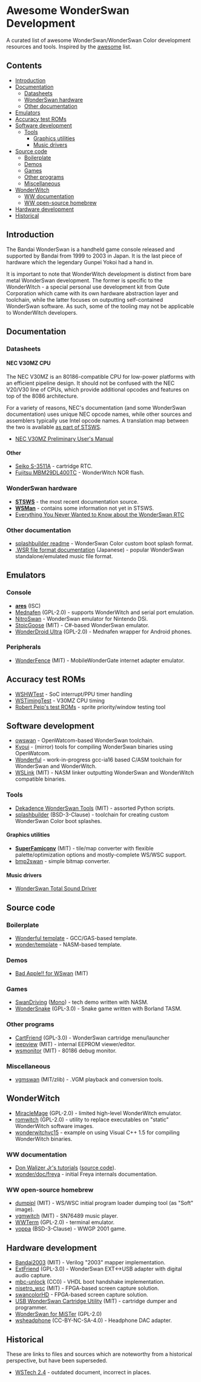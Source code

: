 # Awesome WonderSwan Development

A curated list of awesome WonderSwan/WonderSwan Color development resources and tools. Inspired by the [awesome](https://github.com/sindresorhus/awesome) list.

## Contents

- [Introduction](#introduction)
- [Documentation](#documentation)
  - [Datasheets](#datasheets)
  - [WonderSwan hardware](#wonderswan-hardware)
  - [Other documentation](#other-documentation)
- [Emulators](#emulators)
- [Accuracy test ROMs](#accuracy-test-roms)
- [Software development](#software-development)
  - [Tools](#tools)
    - [Graphics utilities](#graphics-utilities)
    - [Music drivers](#music-drivers)
- [Source code](#source-code)
  - [Boilerplate](#boilerplate)
  - [Demos](#demos)
  - [Games](#games)
  - [Other programs](#other-programs)
  - [Miscellaneous](#miscellaneous)
- [WonderWitch](#wonderwitch)
  - [WW documentation](#ww-documentation)
  - [WW open-source homebrew](#ww-open-source-homebrew)
- [Hardware development](#hardware-development)
- [Historical](#historical)

## Introduction

The Bandai WonderSwan is a handheld game console released and supported by Bandai from 1999 to 2003 in Japan. It is
the last piece of hardware which the legendary Gunpei Yokoi had a hand in.

It is important to note that WonderWitch development is distinct from bare metal WonderSwan development.
The former is specific to the WonderWitch - a special personal use development kit from Qute Corporation which came with
its own hardware abstraction layer and toolchain, while the latter focuses on outputting self-contained WonderSwan software.
As such, some of the tooling may not be applicable to WonderWitch developers.

## Documentation

### Datasheets

#### NEC V30MZ CPU

The NEC V30MZ is an 80186-compatible CPU for low-power platforms with an efficient pipeline design. It should not be confused with the
NEC V20/V30 line of CPUs, which provide additional opcodes and features on top of the 8086 architecture.

For a variety of reasons, NEC's documentation (and some WonderSwan documentation) uses unique NEC opcode names, while other sources
and assemblers typically use Intel opcode names. A translation map between the two is available [as part of STSWS](http://perfectkiosk.net/stsws.html#cpu_8086_translation_map).

 * [NEC V30MZ Preliminary User's Manual](https://www.renesas.com/us/en/document/lbr/v30mztm-hardware-preliminary)

#### Other

  * [Seiko S-3511A](http://perfectkiosk.net/S-3511A.pdf) - cartridge RTC.
  * [Fujitsu MBM29DL400TC](https://github.com/up-n-atom/WonderWitch/blob/main/Datasheets/MBM29DL400BC-12PFTN_to_MBM29DL400TC-90PFTN.pdf) - WonderWitch NOR flash.

### WonderSwan hardware

 * **[STSWS](http://perfectkiosk.net/stsws.html)** - the most recent documentation source.
 * **[WSMan](http://daifukkat.su/docs/wsman/)** - contains some information not yet in STSWS.
 * [Everything You Never Wanted to Know about the WonderSwan RTC](https://forums.nesdev.org/viewtopic.php?t=21513)

### Other documentation

 * [splashbuilder readme](https://github.com/Godzil/splashbuilder/blob/master/README.md) - WonderSwan Color custom boot splash format.
 * [.WSR file format documentation](archive/in_wsr.txt) (Japanese) - popular WonderSwan standalone/emulated music file format.

## Emulators

### Console

 * **[ares](https://ares-emu.net/)** (ISC)
 * [Mednafen](https://mednafen.github.io/) (GPL-2.0) - supports WonderWitch and serial port emulation.
 * [NitroSwan](https://github.com/FluBBaOfWard/NitroSwan) - WonderSwan emulator for Nintendo DSi.
 * [StoicGoose](https://github.com/xdanieldzd/StoicGoose) (MIT) - C#-based WonderSwan emulator.
 * [WonderDroid Ultra](https://f-droid.org/packages/com.atelieryl.wonderdroid/) (GPL-2.0) - Mednafen wrapper for Android phones.

### Peripherals

 * [WonderFence](https://bitbucket.org/trap15/wonderfence/src/master/) (MIT) - MobileWonderGate internet adapter emulator.

## Accuracy test ROMs

 * [WSHWTest](https://github.com/FluBBaOfWard/WSHWTest) - SoC interrupt/PPU timer handling
 * [WSTimingTest](https://github.com/FluBBaOfWard/WSTimingTest) - V30MZ CPU timing
 * [Robert Peip's test ROMs](https://github.com/MiSTer-devel/WonderSwan_MiSTer/tree/main/testroms) - sprite priority/window testing tool

## Software development

 * [owswan](https://github.com/jounikor/owswan) - OpenWatcom-based WonderSwan toolchain. 
 * [Kyoui](https://asie.pl/files/kyoui_2004_11_02.zip) - (mirror) tools for compiling WonderSwan binaries using OpenWatcom.
 * [Wonderful](https://github.com/WonderfulToolchain/wonderful-i8086) - work-in-progress gcc-ia16 based C/ASM toolchain for WonderSwan and WonderWitch.
 * [WSLink](https://bitbucket.org/trap15/wonder/src/master/) (MIT) - NASM linker outputting WonderSwan and WonderWitch compatible binaries.

### Tools

 * [Dekadence WonderSwan Tools](https://github.com/superjohan/wonderswan-tools) (MIT) - assorted Python scripts.
 * [splashbuilder](https://github.com/Godzil/splashbuilder) (BSD-3-Clause) - toolchain for creating custom WonderSwan Color boot splashes.
 
#### Graphics utilities

 * **[SuperFamiconv](https://github.com/Optiroc/SuperFamiconv)** (MIT) - tile/map converter with flexible palette/optimization options and mostly-complete WS/WSC support.
 * [bmp2swan](http://onorisoft.free.fr/retro.htm?ws/ws.htm) - simple bitmap converter.

#### Music drivers

 * [WonderSwan Total Sound Driver](https://github.com/Shaw02/WTD)

## Source code

### Boilerplate

 * [Wonderful template](https://github.com/WonderfulToolchain/wonderful-i8086/tree/main/examples/wswan/template) - GCC/GAS-based template.
 * [wonder/template](https://bitbucket.org/trap15/wonder/src/master/samples/template/) - NASM-based template.

### Demos

 * [Bad Apple!! for WSwan](https://github.com/asiekierka/bad-apple-for-wswan) (MIT)

### Games

 * [SwanDriving](http://sebastianmihai.com/swan-driving.html) ([Mono](http://sebastianmihai.com/swan-driving-bw.html)) - tech demo written with NASM.
 * [WonderSnake](https://github.com/tslanina/Retro-WonderSwanColor-Wondersnake) (GPL-3.0) - Snake game written with Borland TASM.

### Other programs

 * [CartFriend](https://github.com/WonderfulToolchain/ws-cartfriend) (GPL-3.0) - WonderSwan cartridge menu/launcher
 * [ieepview](https://github.com/asiekierka/ws-ieepview) (MIT) - internal EEPROM viewer/editor.
 * [wsmonitor](https://bitbucket.org/trap15/wsmonitor/) (MIT) - 80186 debug monitor.

### Miscellaneous

 * [vgmswan](https://github.com/asiekierka/vgmswan) (MIT/zlib) - .VGM playback and conversion tools.

## WonderWitch

 * [MiracleMage](https://github.com/Godzil/MiracleMage) (GPL-2.0) - limited high-level WonderWitch emulator.
 * [romwitch](https://bitbucket.org/trap15/romwitch/) (GPL-2.0) - utility to replace executables on "static" WonderWitch software images.
 * [wonderwitchvc15](https://github.com/autumn009/wonderwitchvc15) - example on using Visual C++ 1.5 for compiling WonderWitch binaries.

### WW documentation

 * [Don Walizer Jr's tutorials](https://www.donwalizerjr.com/tags/wonderswan) ([source code](https://github.com/dwalizer/wonderwitch)).
 * [wonder/doc/freya](https://bitbucket.org/trap15/wonder/src/master/doc/freya/) - initial Freya internals documentation.

### WW open-source homebrew

 * [dumpipl](https://github.com/up-n-atom/wwsoft/tree/master/dumpipl) (MIT) - WS/WSC initial program loader dumping tool (as "Soft" image).
 * [vgmwitch](https://bitbucket.org/trap15/vgmwitch) (MIT) - SN76489 music player.
 * [WWTerm](https://github.com/WonderfulToolchain/WWTerm/tree/original) (GPL-2.0) - terminal emulator.
 * [yoppa](https://github.com/WonderfulToolchain/yoppa/tree/original) (BSD-3-Clause) - WWGP 2001 game.

## Hardware development

 * [Bandai2003](https://github.com/up-n-atom/Bandai2003) (MIT) - Verilog "2003" mapper implementation.
 * [ExtFriend](https://github.com/WonderfulToolchain/ws-extfriend) (GPL-3.0) - WonderSwan EXT<->USB adapter with digital audio capture.
 * [mbc-unlock](https://bitbucket.org/trap15/mbc-unlock) (CC0) - VHDL boot handshake implementation.
 * [nisetro_wsc](https://github.com/splash5/nisetro_wsc) (MIT) - FPGA-based screen capture solution.
 * [swancolorHD](https://github.com/zwenergy/swancolorHD) - FPGA-based screen capture solution.
 * [USB WonderSwan Cartridge Utility](https://github.com/up-n-atom/WonderSwanCartTap) (MIT) - cartridge dumper and programmer.
 * [WonderSwan for MiSTer](https://github.com/MiSTer-devel/WonderSwan_MiSTer) (GPL-2.0)
 * [wsheadphone](https://github.com/zwenergy/wsheadphone) (CC-BY-NC-SA-4.0) - Headphone DAC adapter.

## Historical

These are links to files and sources which are noteworthy from a historical perspective, but have been superseded.

 * [WSTech 2.4](https://github.com/OpenEmu/Mednafen-Core/blob/master/mednafen/wswan/wstech24.txt) - outdated document, incorrect in places.
